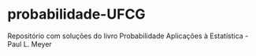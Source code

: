 # probabilidade-UFCG
Repositório com soluções do livro Probabilidade Aplicações à Estatística - Paul L. Meyer
